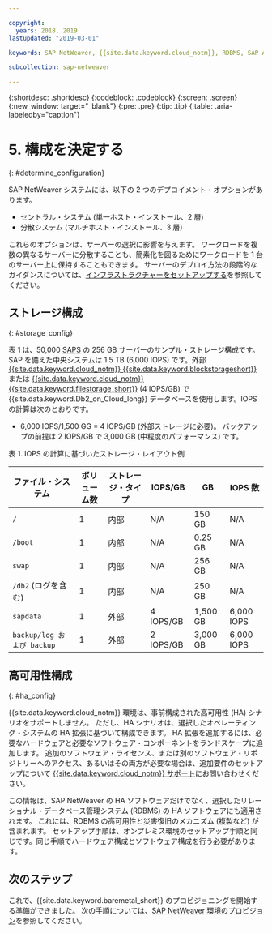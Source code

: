 ```yaml
---

copyright:
  years: 2018, 2019
lastupdated: "2019-03-01"

keywords: SAP NetWeaver, {{site.data.keyword.cloud_notm}}, RDBMS, SAP Application Performance Standards, SAPS, SAP Certified, database

subcollection: sap-netweaver

---
```


{:shortdesc: .shortdesc}
{:codeblock: .codeblock}
{:screen: .screen}
{:new_window: target="_blank"}
{:pre: .pre}
{:tip: .tip}
{:table: .aria-labeledby="caption"}


# 5. 構成を決定する
{: #determine_configuration}

SAP NetWeaver システムには、以下の 2 つのデプロイメント・オプションがあります。
  * セントラル・システム (単一ホスト・インストール、2 層)
  * 分散システム (マルチホスト・インストール、3 層)

これらのオプションは、サーバーの選択に影響を与えます。 ワークロードを複数の異なるサーバーに分散することも、簡素化を図るためにワークロードを 1 台のサーバー上に保持することもできます。 サーバーのデプロイ方法の段階的なガイダンスについては、[インフラストラクチャーをセットアップする](/docs/infrastructure/sap-netweaver?topic=sap-netweaver-set_up_infrastructure#set_up_infrastructure)を参照してください。

## ストレージ構成
{: #storage_config}

表 1 は、50,000 [SAPS](/docs/infrastructure/sap-netweaver?topic=sap-netweaver-size_the_server#size_the_server) の 256 GB サーバーのサンプル・ストレージ構成です。SAP を備えた中央システムは 1.5 TB (6,000 IOPS) です。外部 [{{site.data.keyword.cloud_notm}} {{site.data.keyword.blockstorageshort}}](/docs/infrastructure/BlockStorage?topic=BlockStorage-getting-started#getting-started) または [{{site.data.keyword.cloud_notm}} {{site.data.keyword.filestorage_short}}](/docs/infrastructure/FileStorage?topic=FileStorage-getting-started#getting-started) (4 IOPS/GB) で {{site.data.keyword.Db2_on_Cloud_long}} データベースを使用します。IOPS の計算は次のとおりです。

  * 6,000 IOPS/1,500 GG = 4 IOPS/GB (外部ストレージに必要)。 バックアップの前提は 2 IOPS/GB で 3,000 GB (中程度のパフォーマンス) です。

表 1. IOPS の計算に基づいたストレージ・レイアウト例

| ファイル・システム | ボリューム数 | ストレージ・タイプ | IOPS/GB | GB | IOPS 数 |
| --- | --- | --- | --- | --- | --- |
| `/` | 1 | 内部 | N/A | 150 GB | N/A |
| `/boot` | 1 | 内部 | N/A | 0.25 GB | N/A |
| `swap` | 1 | 内部 | N/A | 256 GB | N/A |
| `/db2` (ログを含む) | 1 | 内部 | N/A | 250 GB | N/A |
| `sapdata` | 1 | 外部 | 4 IOPS/GB | 1,500 GB | 6,000 IOPS |
| `backup/log および backup` | 1 | 外部 | 2 IOPS/GB | 3,000 GB | 6,000 IOPS |

## 高可用性構成
{: #ha_config}

{{site.data.keyword.cloud_notm}} 環境は、事前構成された高可用性 (HA) シナリオをサポートしません。 ただし、HA シナリオは、選択したオペレーティング・システムの HA 拡張に基づいて構成できます。 HA 拡張を追加するには、必要なハードウェアと必要なソフトウェア・コンポーネントをランドスケープに追加します。 追加のソフトウェア・ライセンス、または別のソフトウェア・リポジトリーへのアクセス、あるいはその両方が必要な場合は、追加要件のセットアップについて [{{site.data.keyword.cloud_notm}} サポート](/docs/get-support?topic=get-support-getting-customer-support#getting-customer-support)にお問い合わせください。

この情報は、SAP NetWeaver の HA ソフトウェアだけでなく、選択したリレーショナル・データベース管理システム (RDBMS) の HA ソフトウェアにも適用されます。 これには、RDBMS の高可用性と災害復旧のメカニズム (複製など) が含まれます。 セットアップ手順は、オンプレミス環境のセットアップ手順と同じです。同じ手順でハードウェア構成とソフトウェア構成を行う必要があります。

## 次のステップ

これで、{{site.data.keyword.baremetal_short}} のプロビジョニングを開始する準備ができました。 次の手順については、[SAP NetWeaver 環境のプロビジョン](/docs/infrastructure/sap-netweaver?topic=sap-netweaver-provision_environment#provision_environment)を参照してください。
